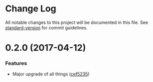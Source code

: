# Change Log

All notable changes to this project will be documented in this file. See [standard-version](https://github.com/conventional-changelog/standard-version) for commit guidelines.

<a name="0.2.0"></a>
# 0.2.0 (2017-04-12)


### Features

* Major upgrade of all things ([cef5235](https://github.com/lonelyplanet/react-universal-starter/commit/cef5235))
